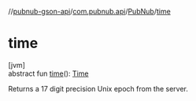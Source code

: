 //[pubnub-gson-api](../../../index.md)/[com.pubnub.api](../index.md)/[PubNub](index.md)/[time](time.md)

# time

[jvm]\
abstract fun [time](time.md)(): [Time](../../com.pubnub.api.endpoints/-time/index.md)

Returns a 17 digit precision Unix epoch from the server.
